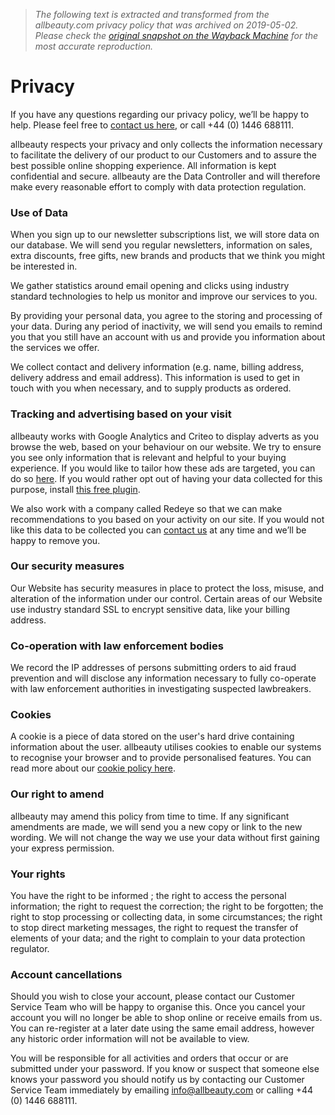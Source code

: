 > *The following text is extracted and transformed from the allbeauty.com privacy policy that was archived on 2019-05-02. Please check the [original snapshot on the Wayback Machine](https://web.archive.org/web/20190502224527id_/http%3A//www.allbeauty.com/us/en/privacy) for the most accurate reproduction.*

# Privacy

If you have any questions regarding our privacy policy, we’ll be happy to help. Please feel free to [contact us here](https://www.allbeauty.com/us/en/contact), or call +44 (0) 1446 688111.

allbeauty respects your privacy and only collects the information necessary to facilitate the delivery of our product to our Customers and to assure the best possible online shopping experience. All information is kept confidential and secure. allbeauty are the Data Controller and will therefore make every reasonable effort to comply with data protection regulation.

### Use of Data

When you sign up to our newsletter subscriptions list, we will store data on our database. We will send you regular newsletters, information on sales, extra discounts, free gifts, new brands and products that we think you might be interested in.

We gather statistics around email opening and clicks using industry standard technologies to help us monitor and improve our services to you.

By providing your personal data, you agree to the storing and processing of your data. During any period of inactivity, we will send you emails to remind you that you still have an account with us and provide you information about the services we offer.

We collect contact and delivery information (e.g. name, billing address, delivery address and email address). This information is used to get in touch with you when necessary, and to supply products as ordered.

### Tracking and advertising based on your visit

allbeauty works with Google Analytics and Criteo to display adverts as you browse the web, based on your behaviour on our website. We try to ensure you see only information that is relevant and helpful to your buying experience. If you would like to tailor how these ads are targeted, you can do so [here](https://adssettings.google.com/). If you would rather opt out of having your data collected for this purpose, install [this free plugin](http://www.google.com/settings/ads/plugin/).

We also work with a company called Redeye so that we can make recommendations to you based on your activity on our site. If you would not like this data to be collected you can [contact us](https://www.allbeauty.com/us/en/contact) at any time and we’ll be happy to remove you.

### Our security measures

Our Website has security measures in place to protect the loss, misuse, and alteration of the information under our control. Certain areas of our Website use industry standard SSL to encrypt sensitive data, like your billing address.

### Co-operation with law enforcement bodies

We record the IP addresses of persons submitting orders to aid fraud prevention and will disclose any information necessary to fully co-operate with law enforcement authorities in investigating suspected lawbreakers.

### Cookies

A cookie is a piece of data stored on the user's hard drive containing information about the user. allbeauty utilises cookies to enable our systems to recognise your browser and to provide personalised features. You can read more about our [cookie policy here](http://www.allbeauty.com/us/en/cookie).

### Our right to amend

allbeauty may amend this policy from time to time. If any significant amendments are made, we will send you a new copy or link to the new wording. We will not change the way we use your data without first gaining your express permission.

### Your rights

You have the right to be informed ; the right to access the personal information; the right to request the correction; the right to be forgotten; the right to stop processing or collecting data, in some circumstances; the right to stop direct marketing messages, the right to request the transfer of elements of your data; and the right to complain to your data protection regulator.

### Account cancellations

Should you wish to close your account, please contact our Customer Service Team who will be happy to organise this. Once you cancel your account you will no longer be able to shop online or receive emails from us. You can re-register at a later date using the same email address, however any historic order information will not be available to view.

You will be responsible for all activities and orders that occur or are submitted under your password. If you know or suspect that someone else knows your password you should notify us by contacting our Customer Service Team immediately by emailing [info@allbeauty.com](mailto:info@allbeauty.com) or calling +44 (0) 1446 688111.
